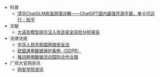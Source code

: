 <!-- _sidebar.md -->
* 科普
  * [清华ChatGLM底层原理详解——ChatGPT国内最强开源平替，单卡可运行 - 知乎](/doc/科普/清华ChatGLM底层原理详解.md)
* 文献
  * [大语言模型提示注入攻击安全风险分析报告](/doc/大语言模型提示注入攻击安全风险分析报告.md)
* 法律法规
  * [中华人民共和国网络安全法](/doc/法律法规/第三章^7中华人民共和国网络安全法.md)
  * [欧盟通用数据保护条例（GDPR）](/doc/法律法规/第一章：欧盟通用数据保护条例（GDPR）.md)
  * [推动跨境数据流动国际合作治理](/doc/法律法规/推动跨境数据流动国际合作治理.md)
* 广师大官网资讯
  * [网安学院资讯](/doc/网安学院官网资料.md)
  